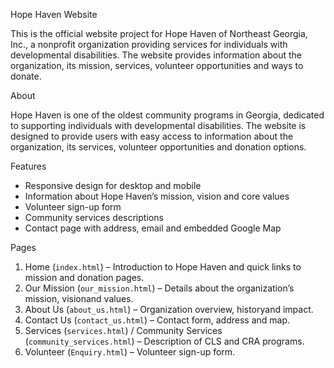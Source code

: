  Hope Haven Website

This is the official website project for Hope Haven of Northeast Georgia, Inc., a nonprofit organization providing services for individuals with developmental disabilities. The website provides information about the organization, its mission, services, volunteer opportunities and ways to donate.



 About

Hope Haven is one of the oldest community programs in Georgia, dedicated to supporting individuals with developmental disabilities. The website is designed to provide users with easy access to information about the organization, its services, volunteer opportunities and donation options.



 Features

- Responsive design for desktop and mobile  
- Information about Hope Haven’s mission, vision and core values  
- Volunteer sign-up form  
- Community services descriptions  
- Contact page with address, email and embedded Google Map  



 Pages

1. Home (`index.html`) – Introduction to Hope Haven and quick links to mission and donation pages.  
2. Our Mission (`our_mission.html`) – Details about the organization’s mission, visionand values.  
3. About Us (`about_us.html`) – Organization overview, historyand impact.  
4. Contact Us (`contact_us.html`) – Contact form, address and map.  
5. Services (`services.html`) / Community Services (`community_services.html`) – Description of CLS and CRA programs.  
6. Volunteer (`Enquiry.html`) – Volunteer sign-up form.



